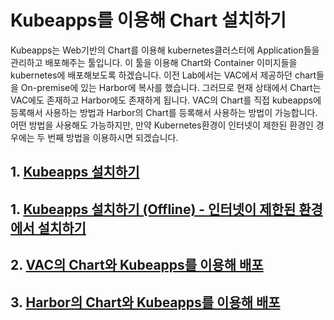 # Kubeapps를 이용해 Chart 설치하기
Kubeapps는 Web기반의 Chart를 이용해 kubernetes클러스터에 Application들을 관리하고 배포해주는 툴입니다.
이 툴을 이용해 Chart와 Container 이미지들을 kubernetes에 배포해보도록 하겠습니다.
이전 Lab에서는 VAC에서 제공하던 chart들을 On-premise에 있는 Harbor에 복사를 했습니다.
그러므로 현재 상태에서 Chart는 VAC에도 존재하고 Harbor에도 존재하게 됩니다.
VAC의 Chart를 직접 kubeapps에 등록해서 사용하는 방법과 Harbor의 Chart를 등록해서 사용하는 방법이 가능합니다.
어떤 방법을 사용해도 가능하지만, 만약 Kubernetes환경이 인터넷이 제한된 환경인 경우에는 두 번째 방법을 이용하시면 되겠습니다.

## 1. [Kubeapps 설치하기](kubeapps_install.md)
## 1. [Kubeapps 설치하기 (Offline) - 인터넷이 제한된 환경에서 설치하기](kubeapps_install_offline.md)
## 2. [VAC의 Chart와 Kubeapps를 이용해 배포](kubeapps_vac.md)
## 3. [Harbor의 Chart와 Kubeapps를 이용해 배포](kubeapps_harbor.md)